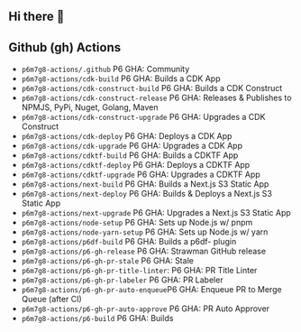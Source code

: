 ## Hi there 👋

## Github (gh) Actions

- `p6m7g8-actions/.github` P6 GHA: Community
- `p6m7g8-actions/cdk-build` P6 GHA: Builds a CDK App
- `p6m7g8-actions/cdk-construct-build` P6 GHA: Builds a CDK Construct
- `p6m7g8-actions/cdk-construct-release` P6 GHA: Releases & Publishes to NPMJS, PyPi, Nuget, Golang, Maven
- `p6m7g8-actions/cdk-construct-upgrade` P6 GHA: Upgrades a CDK Construct
- `p6m7g8-actions/cdk-deploy` P6 GHA: Deploys a CDK App
- `p6m7g8-actions/cdk-upgrade` P6 GHA: Upgrades a CDK App
- `p6m7g8-actions/cdktf-build` P6 GHA: Builds a CDKTF App
- `p6m7g8-actions/cdktf-deploy` P6 GHA: Deploys a CDKTF App
- `p6m7g8-actions/cdktf-upgrade` P6 GHA: Upgrades a CDKTF App
- `p6m7g8-actions/next-build` P6 GHA: Builds a Next.js S3 Static App
- `p6m7g8-actions/next-deploy` P6 GHA: Builds & Deploys a Next.js S3 Static App
- `p6m7g8-actions/next-upgrade` P6 GHA: Upgrades a Next.js S3 Static App
- `p6m7g8-actions/node-setup` P6 GHA: Sets up Node.js w/ pnpm
- `p6m7g8-actions/node-yarn-setup` P6 GHA: Sets up Node.js w/ yarn
- `p6m7g8-actions/p6df-build` P6 GHA: Builds a p6df- plugin
- `p6m7g8-actions/p6-gh-release` P6 GHA: Strawman GitHub release
- `p6m7g8-actions/p6-gh-pr-stale` P6 GHA: Stale
- `p6m7g8-actions/p6-gh-pr-title-linter`: P6 GHA: PR Title Linter
- `p6m7g8-actions/p6-gh-pr-labeler` P6 GHA: PR Labeler
- `p6m7g8-actions/p6-gh-pr-auto-enqueue`P6 GHA: Enqueue PR to Merge Queue (after CI)
- `p6m7g8-actions/p6-gh-pr-auto-approve` P6 GHA: PR Auto Approver
- `p6m7g8-actions/p6-build` P6 GHA: Builds